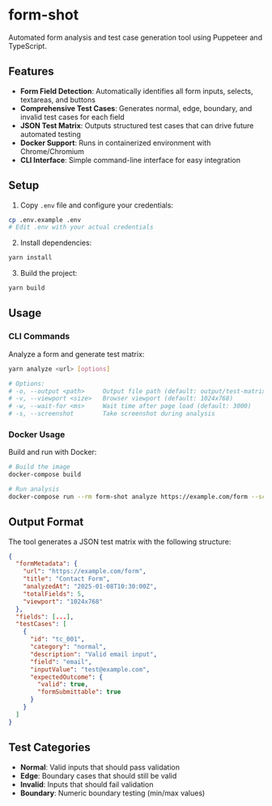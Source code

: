 # form-shot

Automated form analysis and test case generation tool using Puppeteer and TypeScript.

## Features

- **Form Field Detection**: Automatically identifies all form inputs, selects, textareas, and buttons
- **Comprehensive Test Cases**: Generates normal, edge, boundary, and invalid test cases for each field
- **JSON Test Matrix**: Outputs structured test cases that can drive future automated testing
- **Docker Support**: Runs in containerized environment with Chrome/Chromium
- **CLI Interface**: Simple command-line interface for easy integration

## Setup

1. Copy `.env` file and configure your credentials:
```bash
cp .env.example .env
# Edit .env with your actual credentials
```

2. Install dependencies:
```bash
yarn install
```

3. Build the project:
```bash
yarn build
```

## Usage

### CLI Commands

Analyze a form and generate test matrix:
```bash
yarn analyze <url> [options]

# Options:
# -o, --output <path>     Output file path (default: output/test-matrix.json)
# -v, --viewport <size>   Browser viewport (default: 1024x768)
# -w, --wait-for <ms>     Wait time after page load (default: 3000)
# -s, --screenshot        Take screenshot during analysis
```

### Docker Usage

Build and run with Docker:
```bash
# Build the image
docker-compose build

# Run analysis
docker-compose run --rm form-shot analyze https://example.com/form --screenshot
```

## Output Format

The tool generates a JSON test matrix with the following structure:

```json
{
  "formMetadata": {
    "url": "https://example.com/form",
    "title": "Contact Form",
    "analyzedAt": "2025-01-08T10:30:00Z",
    "totalFields": 5,
    "viewport": "1024x768"
  },
  "fields": [...],
  "testCases": [
    {
      "id": "tc_001",
      "category": "normal",
      "description": "Valid email input",
      "field": "email",
      "inputValue": "test@example.com",
      "expectedOutcome": {
        "valid": true,
        "formSubmittable": true
      }
    }
  ]
}
```

## Test Categories

- **Normal**: Valid inputs that should pass validation
- **Edge**: Boundary cases that should still be valid
- **Invalid**: Inputs that should fail validation
- **Boundary**: Numeric boundary testing (min/max values)